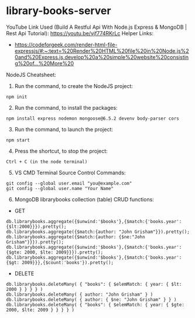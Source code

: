 # library-books-server

YouTube Link Used (Build A Restful Api With Node.js Express & MongoDB | Rest Api Tutorial): https://youtu.be/vjf774RKrLc
Helper Links:
* https://codeforgeek.com/render-html-file-expressjs/#:~:text=%20Render%20HTML%20file%20in%20Node.js%20and%20Express.js,develop%20a%20simple%20website%20consisting%20of...%20More%20

NodeJS Cheatsheet:
1. Run the command, to create the NodeJS project:
```
npm init
```

2. Run the command, to install the packages:
```	
npm install express nodemon mongoose@6.5.2 devenv body-parser cors
```

3. Run the command, to launch the project:
```
npm start
```

4. Press the shortcut, to stop the project:
```
Ctrl + C (in the node terminal)
```

5. VS CMD Terminal Source Control Commands:
```
git config --global user.email "you@example.com"
git config --global user.name "Your Name"
```

6. MongoDB librarybooks collection (table) CRUD functions:
* GET
```
db.librarybooks.aggregate({$unwind:'$books'},{$match:{'books.year':{$lt:2000}}}).pretty();
db.librarybooks.aggregate({$match:{author: "John Grisham"}}).pretty();
db.librarybooks.aggregate({$match:{author: {$ne:"John Grisham"}}}).pretty();
db.librarybooks.aggregate({$unwind:'$books'},{$match:{'books.year':{$gte: 2000, $lte: 2009}}}).pretty();
db.librarybooks.aggregate({$unwind:'$books'},{$match:{'books.year':{$gt: 2009}}},{$count:'books'}).pretty();
```

* DELETE
```
db.librarybooks.deleteMany( { "books": { $elemMatch: { year: { $lt: 2000 } } } } )
db.librarybooks.deleteMany( { author: "John Grisham" } )
db.librarybooks.deleteMany( { author: { $ne: "John Grisham" } } )
db.librarybooks.deleteMany( { "books": { $elemMatch: { year: { $gte: 2000, $lte: 2009 } } } } )
```

